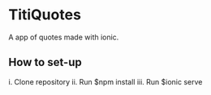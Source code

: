# TitiQuotes

A app of quotes made with ionic.

## How to set-up
i.   Clone repository
ii.  Run $npm install
iii. Run $ionic serve
